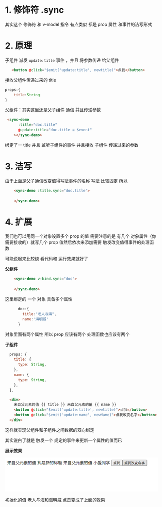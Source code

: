# 1. 修饰符 .sync 

其实这个 修饰符  和 v-model 指令 有点类似 都是  prop 属性 和事件的洁写形式



# 2. 原理

子组件 派发 `update:title` 事件 ，并且 将参数传递 给父组件

```html
   <button @click="$emit('update:title', newtitle)">点我</button>
```

接收父组件传递过来的 title 

```js
props:{
    title:String
}
```

父组件：其实这里还是父子组件 通信 并且传递参数

```html
 <sync-demo
      :title="doc.title"
      @update:title="doc.title = $event"
    ></sync-demo> 
```

绑定了一 title  并且 监听子组件的事件 并且接收 子组件 传递过来的参数 

# 3. 洁写

由于上面是父子通信改变值得写法事件的名称 写法 比较固定  所以

```html
    <sync-demo :title.sync="doc.title">

    </sync-demo> 
```



# 4. 扩展

我们也可以用同一个对象设置多个 prop 的值 需要注意的是 有几个 对象属性（你需要接收的）就写几个 prop 值然后依次来添加需要 触发改变值得事件的处理函数

可能说起来比较绕 看代码和 运行效果就好了

**父组件**

```html
    <sync-demo v-bind.sync="doc">

    </sync-demo>
```

这里绑定的 一个 对象 具备多个属性

```js
      doc:{
        title:"老人与海",
        name:'海明威'
      }
```

对象里面有两个属性 所以 prop  应该有两个  处理函数也应该有两个

**子组件** 

```js
  props: {
    title: {
      type: String,
    },
    name: {
      type: String,
    },
  },
```

```html
  <div>
    来自父元素的值 {{ title }} 来自父元素的值 {{ name }}
    <button @click="$emit('update:title', newtitle)">点我</button>
    <button @click="$emit('update:name', newName)">点我改变名字</button>
  </div>
```

这样就实现父组件和子组件之间数据的双向绑定

其实说白了就是 触发一个 规定的事件来更新一个属性的值而已

**展示效果**

![image-20210302204610417](README.assets/image-20210302204610417.png)

初始化的值 老人与海和海明威  点击变成了上面的效果

